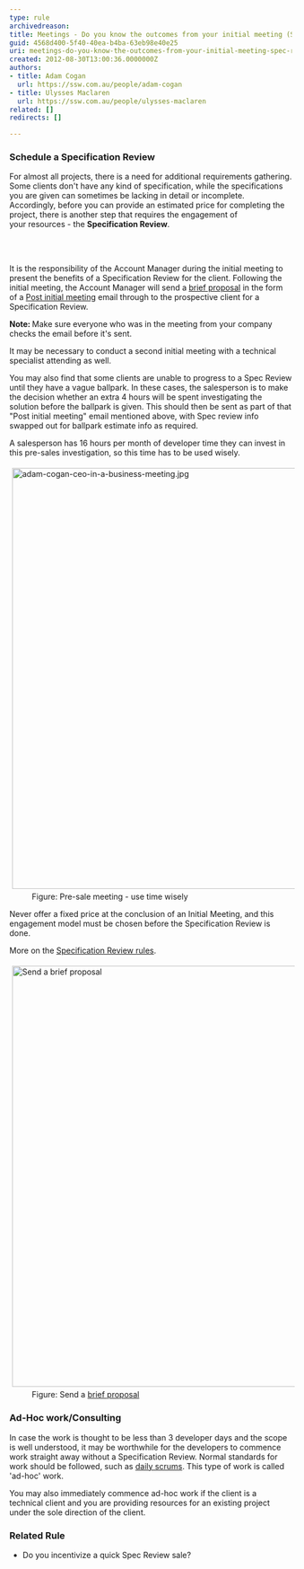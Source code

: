 ```yaml
---
type: rule
archivedreason: 
title: Meetings - Do you know the outcomes from your initial meeting (Spec Review or Ad Hoc work)?
guid: 4568d400-5f40-40ea-b4ba-63eb98e40e25
uri: meetings-do-you-know-the-outcomes-from-your-initial-meeting-spec-review-or-ad-hoc-work
created: 2012-08-30T13:00:36.0000000Z
authors:
- title: Adam Cogan
  url: https://ssw.com.au/people/adam-cogan
- title: Ulysses Maclaren
  url: https://ssw.com.au/people/ulysses-maclaren
related: []
redirects: []

---
```



<h3>Schedule a Specification Review<br></h3><p>For almost all projects, there is a need for additional requirements gathering. Some clients don't have any kind of specification, while the specifications you&#160;are given can sometimes be&#160;lacking in detail or incomplete. Accordingly, before you&#160;can provide an estimated&#160;price for completing the project, there is another step that requires the engagement of your&#160;resources - the&#160;<strong>Specification Review</strong>.​<br></p>
<br><excerpt class='endintro'></excerpt><br>
<p></p><p>It is the responsibility of the Account Manager during the initial meeting to present the benefits of a Specification Review for the client. Following the initial meeting, the Account Manager will send a​&#160;<a href="/_layouts/15/FIXUPREDIRECT.ASPX?WebId=3dfc0e07-e23a-4cbb-aac2-e778b71166a2&amp;TermSetId=07da3ddf-0924-4cd2-a6d4-a4809ae20160&amp;TermId=8dc33f53-e08f-44d7-9304-ca7b3fe89296" target="_blank">brief proposal</a>&#160;in the form of a&#160;<a href="http&#58;//www.ssw.com.au/ssw/Standards/templates/BriefProposalPostInitialMeeting.docx">Post initial meeting</a>&#160;email through to the prospective client for a Specification Review.&#160;</p><p><strong>Note&#58;&#160;</strong>Make sure everyone who was in the meeting from your company checks the email&#160;before it's sent.</p><p>It may be necessary to conduct a second initial meeting with a technical specialist attending as well.&#160;<br></p><p>You may also find that some clients are unable to progress to a Spec Review until they have a vague ballpark. In these cases, the salesperson is to make the decision whether an extra 4 hours will be spent investigating the solution before the ballpark is given. This should then be sent as part of that &quot;Post initial meeting&quot; email mentioned above, with Spec review info swapped out for ballpark estimate info as required.</p><p>A salesperson has 16 hours per month of developer time they can invest in this pre-sales investigation, so this time has to be used wisely.<br></p><dl class="image"><dt><img src="/PublishingImages/adam-cogan-ceo-in-a-business-meeting.jpg" alt="adam-cogan-ceo-in-a-business-meeting.jpg" style="width&#58;750px;margin&#58;5px;" /></dt><dd>Figure&#58; Pre-sale meeting - use time wisely<br></dd></dl><p>​Never offer a fixed price at the conclusion of an Initial Meeting, and this engagement model must be chosen before&#160;the Specification Review is done.</p><p>More on the&#160;<a href="/_layouts/15/FIXUPREDIRECT.ASPX?WebId=3dfc0e07-e23a-4cbb-aac2-e778b71166a2&amp;TermSetId=07da3ddf-0924-4cd2-a6d4-a4809ae20160&amp;TermId=35fd7784-942a-43ec-8a4b-6edf2fc601ba">Specification Review rules</a>.<br></p><dl class="image"><dt><img alt="Send a brief proposal" src="/PublishingImages/Brief-Proposal-MrNorthwind.jpg" style="width&#58;750px;margin&#58;5px;" /></dt><dd>Figure&#58; Send a&#160;<a href="http&#58;//www.ssw.com.au/ssw/Standards/templates/BriefProposal.docx">brief proposal</a></dd></dl><h3>Ad-Hoc work/Consulting</h3><p>In case the work is thought to be less than 3 developer days and the scope is well understood, it may be worthwhile for the developers to commence work straight away without a Specification Review. Normal standards for work should be followed, such as&#160;<a href="/_layouts/15/FIXUPREDIRECT.ASPX?WebId=3dfc0e07-e23a-4cbb-aac2-e778b71166a2&amp;TermSetId=07da3ddf-0924-4cd2-a6d4-a4809ae20160&amp;TermId=731a3f5d-a266-4944-876c-a45afa82832f">daily scrums</a>. This type of work is called 'ad-hoc' work.</p><p>You&#160;may also immediately commence ad-hoc work if the client is a technical client and you&#160;are providing resources for an existing project under the sole direction of the client.&#160;<br></p><h3 class="ssw15-rteElement-H3">Related Rule​<br></h3><ul><li><a>Do you incentivize a quick Spec Review sale?​​​</a>​<br></li></ul>


